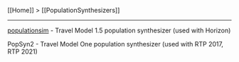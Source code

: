 [[Home]] > [[PopulationSynthesizers]]

***

[populationsim](https://github.com/BayAreaMetro/populationsim) - Travel Model 1.5 population synthesizer (used with Horizon)

PopSyn2 - Travel Model One population synthesizer (used with RTP 2017, RTP 2021)